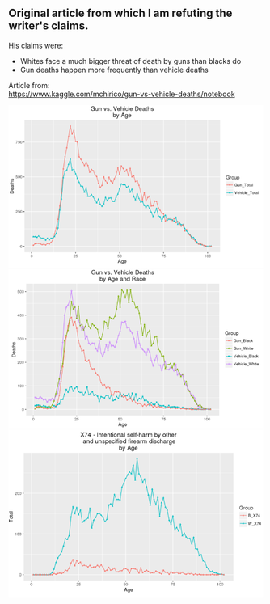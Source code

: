 ## Original article from which I am refuting the writer's claims.

His claims were:
* Whites face a much bigger threat of death by guns than blacks do
* Gun deaths happen more frequently than vehicle deaths

Article from:  
https://www.kaggle.com/mchirico/gun-vs-vehicle-deaths/notebook

![Gun_Vs_Vehicle(Age)](Gun_Vs_Vehicle(Age).png)
![Gun_Vs_Vehicle(Age+Race)](Gun_Vs_Vehicle(Age+Race).png)
![Gun_Incidents(Age+Race)](Gun_Incidents(Age+Race).png)
